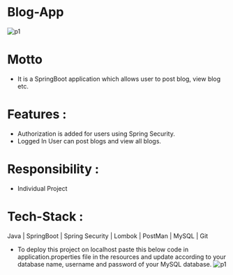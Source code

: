 # Blog-App

![p1](https://www.pngitem.com/pimgs/m/41-413525_lecteur-video-youtube-hd-png-download.png)

# Motto
- It is a SpringBoot application which allows user to post blog, view blog etc.


# Features :
- Authorization is added for users using Spring Security.
- Logged In User can post blogs and view all blogs.

# Responsibility : 
- Individual Project

# Tech-Stack :
  Java | SpringBoot | Spring Security | Lombok | PostMan | MySQL | Git
  
- To deploy this project on localhost paste this below code in application.properties file in the resources and update according to your database name, username and password of your MySQL database.
![p1](![appilaction](https://user-images.githubusercontent.com/103635442/224430921-04e25116-68d9-4075-9099-bbca4fee2fff.png))
